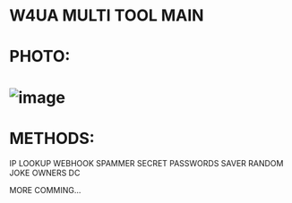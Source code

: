 # W4UA MULTI TOOL MAIN

# PHOTO:
# ![image](https://github.com/user-attachments/assets/4a9acb89-eafa-42e0-bf3b-d8e4549e3c41)

# METHODS:
IP LOOKUP
WEBHOOK SPAMMER
SECRET
PASSWORDS SAVER
RANDOM JOKE
OWNERS DC

MORE COMMING...
